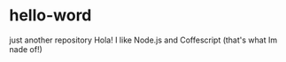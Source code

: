 # hello-word
just another repository
Hola! I like Node.js and Coffescript (that's what Im nade of!)
